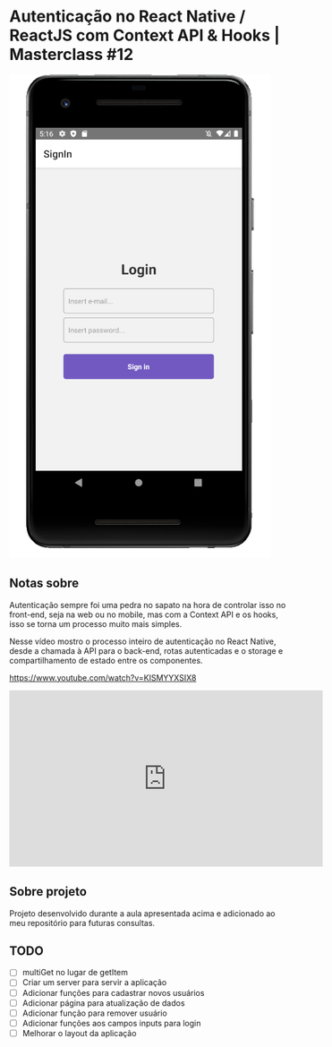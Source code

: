 # Autenticação no React Native / ReactJS com Context API & Hooks | Masterclass #12

<img src="printScreenMasterClass12.png" alt="">

## Notas sobre
Autenticação sempre foi uma pedra no sapato na hora de controlar isso no front-end, seja na web ou no mobile, mas com a Context API e os hooks, isso se torna um processo muito mais simples.

Nesse vídeo mostro o processo inteiro de autenticação no React Native, desde a chamada à API para o back-end, rotas autenticadas e o storage e compartilhamento de estado entre os componentes.

https://www.youtube.com/watch?v=KISMYYXSIX8

<iframe width="560" height="315" src="https://www.youtube.com/embed/KISMYYXSIX8" frameborder="0" allow="accelerometer; autoplay; encrypted-media; gyroscope; picture-in-picture" allowfullscreen></iframe>

## Sobre projeto
Projeto desenvolvido durante a aula apresentada acima e adicionado ao meu repositório para futuras consultas.

## TODO
- [ ] multiGet no lugar de getItem
- [ ] Criar um server para servir a aplicação
- [ ] Adicionar funções para cadastrar novos usuários
- [ ] Adicionar página para atualização de dados
- [ ] Adicionar função para remover usuário
- [ ] Adicionar funções aos campos inputs para login
- [ ] Melhorar o layout da aplicação
